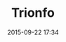 ---
layout: artwork
title: Trionfo
surface: png
link: https://commons.wikimedia.org/wiki/File:Piranesi-1066.jpg
source: wikipedia
name: luca corsato
image_url: /images/paintings/trionfo.png
image_thumb_url: /images/paintings/trionfo.png
date:   2015-09-22 17:34
tags: archeostickers architecture
---